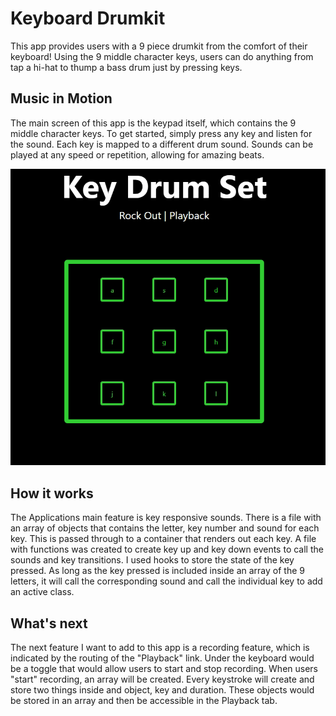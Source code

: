 # Keyboard Drumkit
This app provides users with a 9 piece drumkit from the comfort of their keyboard! Using the 9 middle character keys, users
can do anything from tap a hi-hat to thump a bass drum just by pressing keys.

## Music in Motion
The main screen of this app is the keypad itself, which contains the 9 middle character keys. To get started, simply press any key and 
listen for the sound. Each key is mapped to a different drum sound. Sounds can be played at any speed or repetition, allowing for amazing beats.

![](recording.gif)

## How it works
The Applications main feature is key responsive sounds. There is a file with an array of objects that contains the letter, key number and sound for each key. This is passed through to a container that renders out each key. A file with functions was created to create key up and key down events to call the sounds and key transitions. I used hooks to store the state of the key pressed. As long as the key pressed is included inside an array of the 9 letters, it will call the corresponding sound and call the individual key to add an active class.

## What's next
The next feature I want to add to this app is a recording feature, which is indicated by the routing of the "Playback" link. Under the keyboard would be a toggle that would allow users to start and stop recording. When users "start" recording, an array will be created. Every keystroke will create and store two things inside and object, key and duration. These objects would be stored in an array and then be accessible in the Playback tab.
